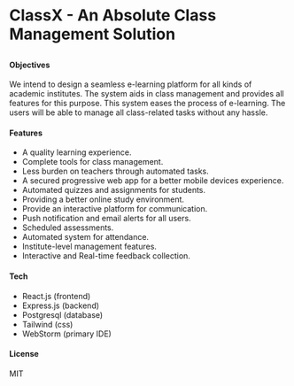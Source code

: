 # ClassX - An Absolute Class Management Solution
##
##
#### Objectives
We intend to design a seamless e-learning platform for all kinds of academic institutes. The system aids in class management and provides all features for this purpose. This system eases the process of e-learning. The users will be able to manage all class-related tasks without any hassle. 

#### Features
- A quality learning experience.
- Complete tools for class management.
- Less burden on teachers through automated tasks.
- A secured progressive web app for a better mobile devices experience.
- Automated quizzes and assignments for students.
- Providing a better online study environment.
- Provide an interactive platform for communication.
- Push notification and email alerts for all users.
- Scheduled assessments.
- Automated system for attendance.
- Institute-level management features.
- Interactive and Real-time feedback collection.

#### Tech

- React.js (frontend)
- Express.js (backend)
- Postgresql (database)
- Tailwind (css)
- WebStorm (primary IDE)


#### License

MIT

